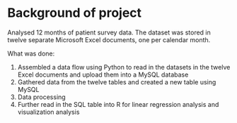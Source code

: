 # Background of project

Analysed 12 months of patient survey data. The dataset was stored in twelve separate Microsoft Excel documents, one per calendar month. 

What was done:
1) Assembled a data flow using Python to read in the datasets in the twelve Excel documents and upload them into a MySQL database
2) Gathered data from the twelve tables and created a new table using MySQL
3) Data processing 
4) Further read in the SQL table into R for linear regression analysis and visualization analysis
